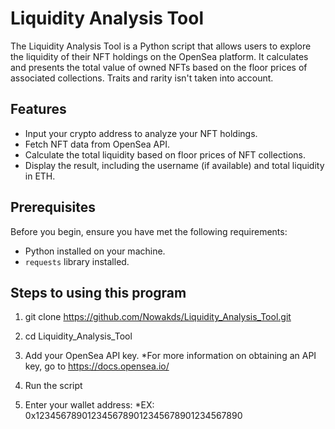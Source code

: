 # Liquidity Analysis Tool

The Liquidity Analysis Tool is a Python script that allows users to explore the liquidity of their NFT holdings on the OpenSea platform. It calculates and presents the total value of owned NFTs based on the floor prices of associated collections. Traits and rarity isn't taken into account.

## Features

- Input your crypto address to analyze your NFT holdings.
- Fetch NFT data from OpenSea API.
- Calculate the total liquidity based on floor prices of NFT collections.
- Display the result, including the username (if available) and total liquidity in ETH.

## Prerequisites

Before you begin, ensure you have met the following requirements:

- Python installed on your machine.
- `requests` library installed. 

## Steps to using this program

1. git clone https://github.com/Nowakds/Liquidity_Analysis_Tool.git

2. cd Liquidity_Analysis_Tool

3. Add your OpenSea API key.
*For more information on obtaining an API key, go to https://docs.opensea.io/

4. Run the script

5. Enter your wallet address:
*EX: 0x1234567890123456789012345678901234567890
